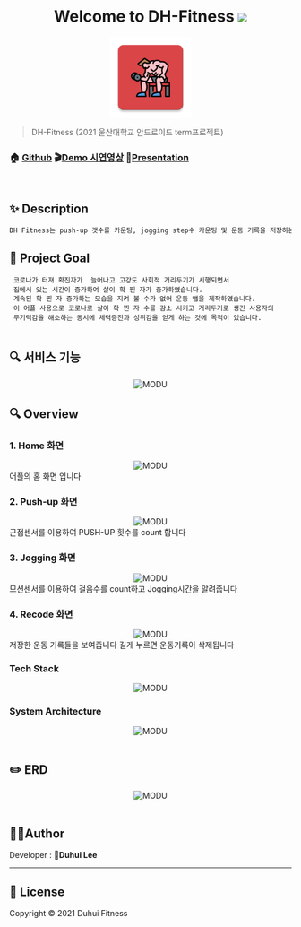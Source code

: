 <h1 align="center">Welcome to DH-Fitness <img src="https://raw.githubusercontent.com/MartinHeinz/MartinHeinz/master/wave.gif" width="48px"></h1>
<p>
</p>

<center>
    <img src="app/src/main/res/mipmap-xxxhdpi/ic_launcher.png" alt="MODU" style="zoom:76%;" align="center"/>
</center>



> DH-Fitness (2021 울산대학교 안드로이드 term프로젝트)

### 🏠 [Github](https://github.com/du2lee/DH-Fitness.git) :clapper:[Demo 시연영상](https://drive.google.com/file/d/1LB612sQy9XwlH8KWSYgldBJNnJuWucAV/view?usp=sharing) :microphone:[Presentation](https://docs.google.com/presentation/d/1onaYFSkInPrBcYtSIOaAIKdrtNF4GdVa/edit?usp=sharing&ouid=103120028218729581019&rtpof=true&sd=true)

<br>

## ✨ Description

```sh
DH Fitness는 push-up 갯수를 카운팅, jogging step수 카운팅 및 운동 기록을 저장하는 어플입니다.
```



## :pushpin: Project Goal

```sh
 코로나가 터져 확진자가  늘어나고 고강도 사회적 거리두기가 시행되면서
 집에서 있는 시간이 증가하여 살이 확 찐 자가 증가하였습니다. 
 계속된 확 찐 자 증가하는 모습을 지켜 볼 수가 없어 운동 앱을 제작하였습니다.
 이 어플 사용으로 코로나로 살이 확 찐 자 수를 감소 시키고 거리두기로 생긴 사용자의
 무기력감을 해소하는 동시에 체력증진과 성취감을 얻게 하는 것에 목적이 있습니다.
 
```



## :mag: 서비스 기능

<center>
    <img src="./README.assets/requirements.png" alt="MODU"  align="center"/>
</center>

## :mag: Overview

### 1. Home 화면

<center>
    <img src="./README.assets/1.png" alt="MODU"/>
</center>
어플의 홈 화면 입니다

<br>

### 2. Push-up 화면

<center>
    <img src="./README.assets/2.png" alt="MODU"/>
</center>
근접센서를 이용하여 PUSH-UP 횟수를 count 합니다

<br>

### 3. Jogging 화면

<center>
    <img src="./README.assets/3.png" alt="MODU"/>
</center>
모션센서를 이용하여 걸음수를 count하고 Jogging시간을 알려줍니다

<br>

### 4. Recode 화면 

<center>
    <img src="./README.assets/4.png" alt="MODU"/>
</center>
저장한 운동 기록들을 보여줍니다
길게 누르면 운동기록이 삭제됩니다

<br>

### Tech Stack

<center>
    <img src="./README.assets/stack.png" alt="MODU"/>
</center>



### System Architecture

<center>
    <img src="./README.assets/arch.png" alt="MODU"/>
</center>

<br>

## :pencil2: ERD

<center>
    <img src="./README.assets/erd.png" alt="MODU"/>
</center>
<br>


## 🤼‍♂️Author

Developer : 🐯**Duhui Lee**

<hr>

## 📝 License

Copyright © 2021  Duhui Fitness  <br>
